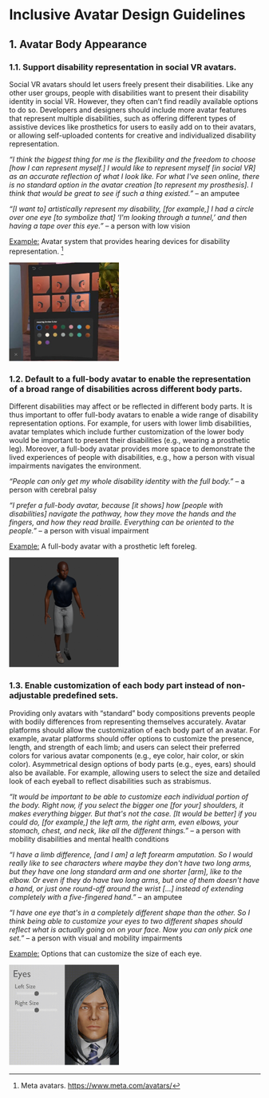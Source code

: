 # Inclusive Avatar Design Guidelines

## 1.  Avatar Body Appearance
### 1.1. Support disability representation in social VR avatars.

Social VR avatars should let users freely present their disabilities. Like any other user groups, people with disabilities want to present their disability identity in social VR. However, they often can’t find readily available options to do so. Developers and designers should include more avatar features that represent multiple disabilities, such as offering different types of assistive devices like prosthetics for users to easily add on to their avatars, or allowing self-uploaded contents for creative and individualized disability representation.

*“I think the biggest thing for me is the flexibility and the freedom to choose [how I can represent myself.] I would like to represent myself [in social VR] as an accurate reflection of what I look like. For what I've seen online, there is no standard option in the avatar creation [to represent my prosthesis]. I think that would be great to see if such a thing existed.”*
– an amputee

*“[I want to] artistically represent my disability, [for example,] I had a circle over one eye [to symbolize that] ‘I'm looking through a tunnel,’ and then having a tape over this eye.”*
– a person with low vision

<ins>Example:</ins>
Avatar system that provides hearing devices for disability representation. [^1]

<img src="https://github.com/MadisonAbilityLab/Inclusive-Avatar-Guidelines-and-Library/blob/main/guidelines_image/G1.1.jpg" alt="G1.1. Example" width="220">

[^1]: Meta avatars. https://www.meta.com/avatars/ 


### 1.2. Default to a full-body avatar to enable the representation of a broad range of disabilities across different body parts.

Different disabilities may affect or be reflected in different body parts. It is thus important to offer full-body avatars to enable a wide range of disability representation options. For example, for users with lower limb disabilities, avatar templates which include further customization of the lower body would be important to present their disabilities (e.g., wearing a prosthetic leg).  Moreover, a full-body avatar provides more space to demonstrate the lived experiences of people with disabilities, e.g., how a person with visual impairments navigates the environment.

*“People can only get my whole disability identity with the full body.”*
– a person with cerebral palsy

*“I prefer a full-body avatar, because [it shows] how [people with disabilities] navigate the pathway, how they move the hands and the fingers, and how they read braille. Everything can be oriented to the people.”*
– a person with visual impairment

<ins>Example:</ins>
A full-body avatar with a prosthetic left foreleg.

<img src="https://github.com/MadisonAbilityLab/Inclusive-Avatar-Guidelines-and-Library/blob/main/guidelines_image/G1.2.png" alt="G1.2. Example" width="220">


### 1.3. Enable customization of each body part instead of non-adjustable predefined sets.

Providing only avatars with “standard” body compositions prevents people with bodily differences from representing themselves accurately. Avatar platforms should allow the customization of each body part of an avatar. For example, avatar platforms should offer options to customize the presence, length, and strength of each limb; and users can select their preferred colors for various avatar components (e.g., eye color, hair color, or skin color). Asymmetrical design options of body parts (e.g., eyes, ears) should also be available. For example, allowing users to select the size and detailed look of each eyeball to reflect disabilities such as strabismus. 

*“It would be important to be able to customize each individual portion of the body. Right now, if you select the bigger one [for your] shoulders, it makes everything bigger. But that's not the case. [It would be better] if you could do, [for example,] the left arm, the right arm, even elbows, your stomach, chest, and neck, like all the different things.”*
– a person with mobility disabilities and mental health conditions

*“I have a limb difference, [and I am] a left forearm amputation. So I would really like to see characters where maybe they don't have two long arms, but they have one long standard arm and one shorter [arm], like to the elbow. Or even if they do have two long arms, but one of them doesn't have a hand, or just one round-off around the wrist [...] instead of extending completely with a five-fingered hand.”*
– an amputee

*“I have one eye that's in a completely different shape than the other. So I think being able to customize your eyes to two different shapes should reflect what is actually going on on your face. Now you can only pick one set.”*
– a person with visual and mobility impairments

<ins>Example:</ins>
Options that can customize the size of each eye.

<img src="https://github.com/MadisonAbilityLab/Inclusive-Avatar-Guidelines-and-Library/blob/main/guidelines_image/G1.3.gif" alt="G1.3. Example" width="220">




















